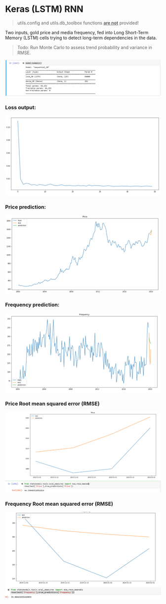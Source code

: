 # Keras (LSTM) RNN 

> utils.config and utils.db_toolbox functions <b><u>are not</u></b> provided!

Two inputs, gold price and media frequency, fed into Long Short-Term Memory (LSTM) cells trying to detect long-term dependencies in the data.

> Todo: Run Monte Carlo to assess trend probability and variance in RMSE.

![Opps, Not found!](https://github.com/frederickvandenberg/keras-timeseries/blob/main/images/model_summary.png)

### Loss output:
![Opps, Not found!](https://github.com/frederickvandenberg/keras-timeseries/blob/main/images/loss_output.png)

### Price prediction:
![Opps, Not found!](https://github.com/frederickvandenberg/keras-timeseries/blob/main/images/price_output.png)

### Frequency prediction:
![Opps, Not found!](https://github.com/frederickvandenberg/keras-timeseries/blob/main/images/frequency_output.png)

### Price Root mean squared error (RMSE)
![Opps, Not found!](https://github.com/frederickvandenberg/keras-timeseries/blob/main/images/error_price_output.png)

### Frequency Root mean squared error (RMSE)
![Opps, Not found!](https://github.com/frederickvandenberg/keras-timeseries/blob/main/images/error_frequency_output.png)


